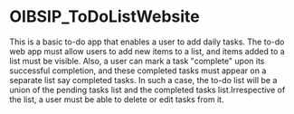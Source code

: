 # OIBSIP_ToDoListWebsite
This is a basic to-do app that enables a user to add daily tasks. The to-do web app must allow users to add new items to a list, and items added to a list must be visible. Also, a user can mark a task "complete" upon its successful completion, and these completed tasks must appear on a separate list say completed tasks. In such a case, the to-do list will be a union of the pending tasks list and the completed tasks list.Irrespective of the list, a user must be able to delete or edit tasks from it.
